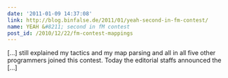 ```yaml
---
date: '2011-01-09 14:37:08'
link: http://blog.binfalse.de/2011/01/yeah-second-in-fm-contest/
name: YEAH &#8211; second in fM contest
post_id: /2010/12/22/fm-contest-mappings
---
```


[...] still explained my tactics and my map parsing and all in all five other programmers joined this contest. Today the editorial staffs announced the [...]